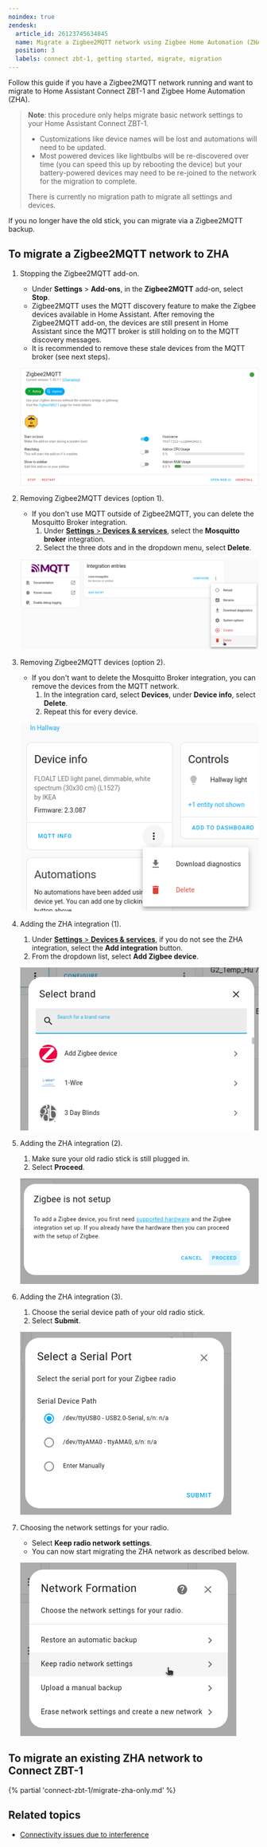 ```yaml
---
noindex: true
zendesk:
  article_id: 26123745634845
  name: Migrate a Zigbee2MQTT network using Zigbee Home Automation (ZHA)
  position: 3
  labels: connect zbt-1, getting started, migrate, migration
---
```


Follow this guide if you have a Zigbee2MQTT network running and want to migrate to Home Assistant Connect&nbsp;ZBT-1 and Zigbee Home Automation (ZHA).

> **Note**: this procedure only helps migrate basic network settings to your Home Assistant Connect ZBT-1.
>
> - Customizations like device names will be lost and automations will need to be updated.
> - Most powered devices like lightbulbs will be re-discovered over time (you can speed this up by rebooting the device) but your battery-powered devices may need to be re-joined to the network for the migration to complete.
>
> There is currently no migration path to migrate all settings and devices.

If you no longer have the old stick, you can migrate via a Zigbee2MQTT backup.

## To migrate a Zigbee2MQTT network to ZHA

1. Stopping the Zigbee2MQTT add-on.

   - Under **Settings** > **Add-ons**, in the **Zigbee2MQTT** add-on, select **Stop**.
   - Zigbee2MQTT uses the MQTT discovery feature to make the Zigbee devices available in Home Assistant. After removing the Zigbee2MQTT add-on, the devices are still present in Home Assistant since the MQTT broker is still holding on to the MQTT discovery messages.
   - It is recommended to remove these stale devices from the MQTT broker (see next steps).

   ![Stop the Zigbee2MQTT add-on](/static/img/connect-zbt-1/z2m-delete-add-on.png)

2. Removing Zigbee2MQTT devices (option 1).

   - If you don't use MQTT outside of Zigbee2MQTT, you can delete the Mosquitto Broker integration.
     1. Under [**Settings** > **Devices & services**](https://my.home-assistant.io/redirect/integrations/), select the **Mosquitto broker** integration.
     2. Select the three dots and in the dropdown menu, select **Delete**.

   ![Remove Zigbee2MQTT devices (option 1)](/static/img/connect-zbt-1/z2m-mqq-integration-new-01.png)

3. Removing Zigbee2MQTT devices (option 2).

   - If you don't want to delete the Mosquitto Broker integration, you can remove the devices from the MQTT network.
     1. In the integration card, select **Devices**, under **Device info**, select **Delete**.
     2. Repeat this for every device.

   ![Remove Zigbee2MQTT devices (option 2)](/static/img/connect-zbt-1/z2m-mqtt-dereg-device-01.png)

4. Adding the ZHA integration (1).

   1. Under [**Settings** > **Devices & services**](https://my.home-assistant.io/redirect/integrations/), if you do not see the ZHA integration, select the **Add integration** button.
   2. From the dropdown list, select **Add Zigbee device**.

   ![Add ZHA integration (1)](/static/img/connect-zbt-1/z2m-migrate-zha-15.png)

5. Adding the ZHA integration (2).

   1. Make sure your old radio stick is still plugged in.
   2. Select **Proceed**.

   ![Add ZHA integration (2)](/static/img/connect-zbt-1/z2m-migrate-zha-13.png)

6. Adding the ZHA integration (3).

   1. Choose the serial device path of your old radio stick.
   2. Select **Submit**.

   ![Add ZHA integration (3)](/static/img/connect-zbt-1/z2m-migrate-zha-14.png)

7. Choosing the network settings for your radio.

   - Select **Keep radio network settings**.
   - You can now start migrating the ZHA network as described below.

   ![Choose the network settings for your radio](/static/img/connect-zbt-1/z2m-migrate-zha-01.png)

## To migrate an existing ZHA network to Connect&nbsp;ZBT-1

{% partial 'connect-zbt-1/migrate-zha-only.md' %}

## Related topics

- [Connectivity issues due to interference](/hc/en-us/articles/26124431414557)
